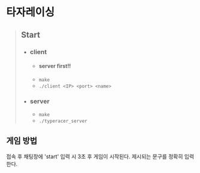 # 타자레이싱


> ## Start
> - ### client
>   - #### server first!!
>   -   `make`
>   -   `./client <IP> <port> <name>`
> - ### server
>   -   `make`
>   -   `./typeracer_server`

## 게임 방법
접속 후 채팅창에 'start' 입력 시 3초 후 게임이 시작된다.
제시되는 문구를 정확히 입력한다.

